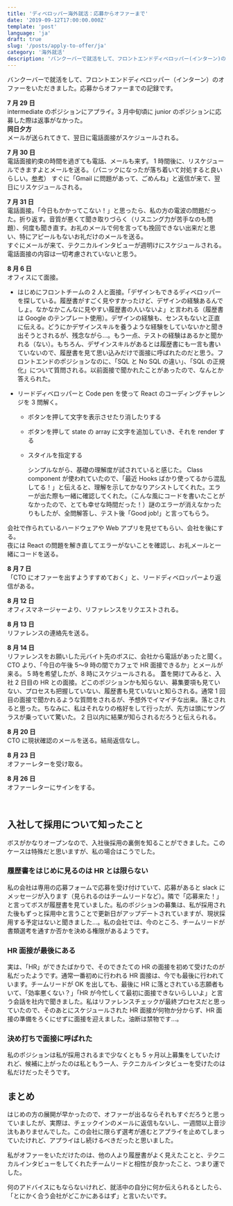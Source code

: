 ```yaml
---
title: 'ディベロッパー海外就活：応募からオファーまで'
date: '2019-09-12T17:00:00.000Z'
template: 'post'
language: 'ja'
draft: true
slug: '/posts/apply-to-offer/ja'
category: '海外就活'
description: 'バンクーバーで就活をして、フロントエンドディベロッパー(インターン)のオファーをいただきました。応募からオファーまでの記録です。'
---
```


バンクーバーで就活をして、フロントエンドディベロッパー（インターン）のオファーをいただきました。応募からオファーまでの記録です。

**7 月 29 日**<br />
intermediate のポジションにアプライ。3 月中旬頃に junior のポジションに応募した際は返事がなかった。<br />
**同日夕方**<br />
メールが送られてきて、翌日に電話面接がスケジュールされる。

**7 月 30 日**<br />
電話面接約束の時間を過ぎても電話、メールも来ず。
1 時間後に、リスケジュールできますよとメールを送る。（パニックになったが落ち着いて対処すると良いらしい。[参考](<[https://www.thebalancecareers.com/what-to-do-if-your-phone-interviewer-doesn-t-call-2062794](https://www.thebalancecareers.com/what-to-do-if-your-phone-interviewer-doesn-t-call-2062794)>)）
すぐに「Gmail に問題があって、ごめんね」と返信が来て、翌日にリスケジュールされる。

**7 月 31 日**<br />
電話面接。「今日もかかってこない！」と思ったら、私の方の電波の問題だった。折り返す。音質が悪くて聞き取りづらく（リスニング力が苦手なのも問題）、何度も聞き直す。お礼のメールで何を言っても挽回できない出来だと思い、特にアピールもないお礼だけのメールを送る。<br/>
すぐにメールが来て、テクニカルインタビューが週明けにスケジュールされる。電話面接の内容は一切考慮されていないと思う。

**8 月 6 日**<br />
オフィスにて面接。

- はじめにフロントチームの 2 人と面接。「デザインもできるディベロッパーを探している。履歴書がすごく見やすかったけど、デザインの経験あるんでしょ。なかなかこんなに見やすい履歴書の人いないよ」と言われる（履歴書は Google のテンプレート使用）。デザインの経験も、センスもないと正直に伝える。どうにかデザインスキルを養うような経験をしていないかと聞き出そうとされるが、残念ながら…。もう一点、テストの経験はあるかと聞かれる（ない）。もちろん、デザインスキルがあるとは履歴書にも一言も書いていないので、履歴書を見て思い込みだけで面接に呼ばれたのだと思う。フロントエンドのポジションなのに、「SQL と No SQL の違い」、「SQL の正規化」について質問される。以前面接で聞かれたことがあったので、なんとか答えられた。
- リードディベロッパーと Code pen を使って React のコーディングチャレンジを 3 問解く。

  - ボタンを押して文字を表示させたり消したりする
  - ボタンを押して state の array に文字を追加していき、それを render する
  - スタイルを指定する

    シンプルながら、基礎の理解度が試されていると感じた。
    Class component が使われていたので、「最近 Hooks ばかり使ってるから混乱してる！」と伝えると、理解を示してかなりアシストしてくれた。エラーが出た際も一緒に確認してくれた。（こんな風にコードを書いたことがなかったので、とても幸せな時間だった！）謎のエラーが消えなかったりもしたが、全問解答し、テスト後「Good job!」と言ってもらう。

会社で作られているハードウェアや Web アプリを見せてもらい、会社を後にする。<br />
夜には React の問題を解き直してエラーがないことを確認し、お礼メールと一緒にコードを送る。

**8 月 7 日**<br />
「CTO にオファーを出すようすすめておく」と、リードディベロッパーより返信がある。

**8 月 12 日**<br />
オフィスマネージャーより、リファレンスをリクエストされる。

**8 月 13 日**<br />
リファレンスの連絡先を送る。

**8 月 14 日**<br />
リファレンスをお願いした元バイト先のボスに、会社から電話があったと聞く。CTO より、「今日の午後 5〜9 時の間でカフェで HR 面接できるか」とメールが来る。 5 時を希望したが、8 時にスケジュールされる。
蓋を開けてみると、入社 2 日目の HR との面接。どこのポジションかも知らない、募集要項も見ていない、プロセスも把握していない、履歴書も見ていないと知らされる。通常 1 回目の面接で聞かれるような質問をされるが、予想外でイマイチな出来。落とされると思った。ちなみに、私はそれなりの格好をして行ったが、先方は頭にサングラスが乗っていて驚いた。
2 日以内に結果が知らされるだろうと伝えられる。

**8 月 20 日**<br />
CTO に現状確認のメールを送る。結局返信なし。

**8 月 23 日**<br />
オファーレターを受け取る。

**8 月 26 日**<br />
オファーレターにサインをする。

<br />

## 入社して採用について知ったこと

ボスがかなりオープンなので、入社後採用の裏側を知ることができました。このケースは特殊だと思いますが、私の場合はこうでした。

### 履歴書をはじめに見るのは HR とは限らない

私の会社は専用の応募フォームで応募を受け付けていて、応募があると slack にメッセージが入ります（見られるのはチームリードなど）。隣で「応募来た！」と言ってボスが履歴書を見ていました。私のポジションの募集は、私が採用された後もずっと採用中と言うことで更新日がアップデートされていますが、現状採用する予定はないと聞きました…。私の会社では、今のところ、チームリードが書類選考を通すか否かを決める権限があるようです。

### HR 面接が最後にある

実は、「HR」ができたばかりで、そのできたての HR の面接を初めて受けたのが私だったようです。通常一番初めに行われる HR 面接は、今でも最後に行われています。チームリードが OK を出しても、最後に HR に落とされている志願者もいて、「効率悪くない？」「HR が今忙しくて最初に面接できないらしいよ」と言う会話を社内で聞きました。私はリファレンスチェックが最終プロセスだと思っていたので、そのあとにスケジュールされた HR 面接が何物か分からず、HR 面接の準備をろくにせずに面接を迎えました。油断は禁物です…。

### 決め打ちで面接に呼ばれた

私のポジションは私が採用されるまで少なくとも 5 ヶ月以上募集をしていたけれど、候補に上がったのは私ともう一人、テクニカルインタビューを受けたのは私だけだったそうです。

## まとめ

はじめの方の展開が早かったので、オファーが出るならそれもすぐだろうと思っていましたが、実際は、チェックインのメールに返信もないし、一週間以上音沙汰もありませんでした。この会社に限らず選考が進むとアプライを止めてしまっていたけれど、アプライはし続けるべきだったと思いました。

私がオファーをいただけたのは、他の人より履歴書がよく見えたことと、テクニカルインタビューをしてくれたチームリードと相性が良かったこと、つまり運でした。

何のアドバイスにもならないけれど、就活中の自分に何か伝えられるとしたら、「とにかく合う会社がどこかにあるはず」と言いたいです。
